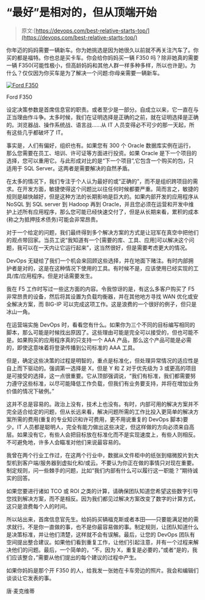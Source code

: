 # “最好”是相对的，但从顶端开始

> 原文:[https://devops.com/best-relative-starts-top/](https://devops.com/best-relative-starts-top/)

你年迈的妈妈需要一辆新车。你为她挑选是因为她很久以前就不再关注汽车了。你买的都是福特。你也总是买卡车。你会给你妈妈买一辆 F350 吗？除非她真的需要一辆 F350(可能性极小，但高龄妈妈和其他人群一样多种多样，所以也许是)。为什么？仅仅因为你买车是为了解决一个问题:你母亲需要一辆新车。

[![Ford F350](../Images/1cf9659e6ed2a673d73ff5a1d1fd270b.png)](http://www.ford.com)

Ford F350

设定决策参数是首席信息官的职责。或者至少是一部分。自成立以来，它一直在与正当理由作斗争。太多时候，我们在证明选择是正确的之前，就在证明选择是正确的。浏览器战、操作系统战、语言战……从 IT 人员变得必不可少的那一天起，所有这些几乎都破坏了 IT。

事实是，人们有偏好，组织也有。如果您有 300 个 Oracle 数据库实例在运行，那么您需要在员工、培训、许可证等方面进行投资。如果 Oracle 是下一个项目的选择，您可以重用它。与此形成对比的是“下一个项目”,它包含一个购买的包，只适用于 SQL Server。这两者是需要解决的自然矛盾。

在太多的情况下，我们专注于个人认为最好的或“正确的”，而不是组织跨项目的需求。在开发方面，敏捷使得这个问题比以往任何时候都要严重。简而言之，敏捷的规则是越快越好，但是这种方法的长期影响是巨大的。如果内部开发的应用程序从 NoSQL 到 SQL server 到 Hadoop 再到 Oracle，并且您必须在运营和开发中维护上述所有应用程序，那么您可能已经快速交付了，但是从长期来看，累积的成本(称之为抵押技术债务)可能会非常昂贵。

对于一个给定的问题，我们最终得到多个解决方案的方式是让冠军在真空中把他们的观点带回家。当员工说“我知道有一个[需要的库、工具、应用]可以解决这个问题，我可以在一天内让它运行起来”，这当然很好，但是需要考虑更大的情况。

DevOps 无疑给了我们一个机会来回顾这些选择，并在地面下赌注。有时内部拥护者是对的，这是在这种情况下使用的工具。有时候不是，应该使用已经实现的工具/库/应用程序。但是对话需要发生。

我在 F5 工作时写过一些这方面的内容。令我惊讶的是，有这么多客户购买了 F5 非常昂贵的设备，然后将其设置为负载均衡器，并在其他地方寻找 WAN 优化或安全解决方案，而 BIG-IP 可以完成这项工作。这是浪费的一个很好的例子，但只是冰山一角。

在运营端实施 DevOps 时，看看您有什么。如果你为三个不同的目标编写相同的脚本，那么可能是时候找出原因了。这些理由可能是完全可以接受的，但也可能不是。如果购买的应用程序真的只支持一个 AAA 产品，那么这个产品可能是必需的，即使这意味着将登录传播到公司标准的 AAA 工具。

但是，确定这些决策的过程是明智的，重点是标准化，但处理异常情况的适应性是自上而下驱动的。强调第一选择是 X，但是 Y 和 Z 对于优先级为 3 或更高的项目是可接受的选择，这一点很重要。它从顶部强调说，“我们有标准，我们都需要努力遵守这些标准，以尽可能降低工作负载，但我们有业务要支持，并将在增加业务价值的情况下破例。”

这并不总是容易的。政治上没有，技术上也没有。有时，内部可用的解决方案并不完全适合给定的问题，但从长远来看，解决问题所需的工作比投入更简单的解决方案所需的费用(重复的专业知识和许可费用，更不用说重复的 DevOps 脚本)要少。IT 人员都是聪明人，完全有能力做出这些决定，但这样做的方向必须来自高层。如果没有它，有些人会把目标放在标准化而不是实现速度上，有些人则相反。不可避免地，许多人会瞄准对他们来说最容易的。

我曾在两个行业工作过，在这两个行业中，数据从文件柜中的纸张到缩微胶片到大型机到客户端/服务器到虚拟化和/或云。不要认为你正在做的事情只对现在重要。制定规则，问一些棘手的问题，比如“我们内部有什么可以履行这一职能？”期待诚实的回答。

如果您要进行诸如 TCO 或 ROI 之类的计算，请确保团队知道您希望这些数字引导您找到解决方案，而不是相反。因为我们都见过解决方案改变了数字的计算方式，这只是浪费每个人的时间。

所以站出来，首席信息官先生。给妈妈买辆福克斯或者本田——只要能满足她的需求就行。不是你一直做的事，也不是你最容易做的事。制定规则，让团队知道什么是决策标准，并让他们清楚，这样就不会有误解。最后，让您的 DevOps 团队有空间提出整合建议。如果他们看到重复工作，让他们引起注意，并有一个过程来解决他们的问题。最后，一个简单的，“不，因为 X，重复是必要的，”或者“是的，我们应该整合，”需要从他们提出的每个建议的过程中产生。

如果你妈妈是那个开 F350 的人，给我发一张她在卡车旁边的照片。我会和编辑们谈谈让它发表的事。

唐·麦克维蒂